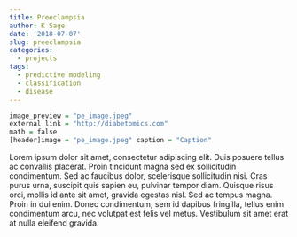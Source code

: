 ```yaml
---
title: Preeclampsia
author: K Sage
date: '2018-07-07'
slug: preeclampsia
categories:
  - projects
tags:
  - predictive modeling
  - classification
  - disease
---
```


```r
image_preview = "pe_image.jpeg"
external link = "http://diabetomics.com"
math = false
[header]image = "pe_image.jpeg" caption = "Caption" 
```

Lorem ipsum dolor sit amet, consectetur adipiscing elit. Duis posuere tellus ac convallis placerat. Proin tincidunt magna sed ex sollicitudin condimentum. Sed ac faucibus dolor, scelerisque sollicitudin nisi. Cras purus urna, suscipit quis sapien eu, pulvinar tempor diam. Quisque risus orci, mollis id ante sit amet, gravida egestas nisl. Sed ac tempus magna. Proin in dui enim. Donec condimentum, sem id dapibus fringilla, tellus enim condimentum arcu, nec volutpat est felis vel metus. Vestibulum sit amet erat at nulla eleifend gravida.